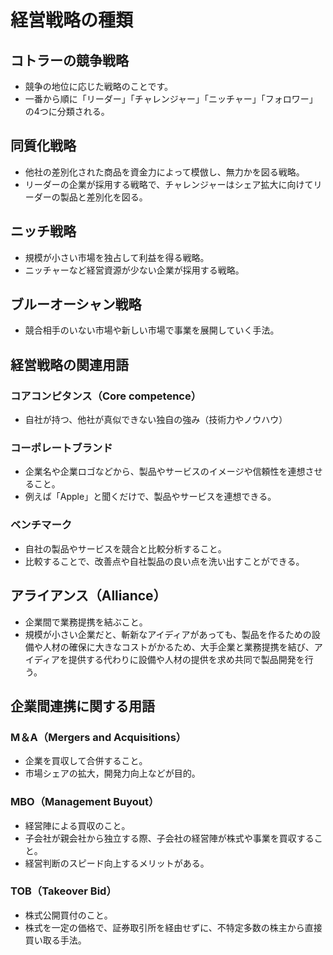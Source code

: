 # 経営戦略の種類

## コトラーの競争戦略
- 競争の地位に応じた戦略のことです。
- 一番から順に「リーダー」「チャレンジャー」「ニッチャー」「フォロワー」の4つに分類される。

## 同質化戦略
- 他社の差別化された商品を資金力によって模倣し、無力かを図る戦略。
- リーダーの企業が採用する戦略で、チャレンジャーはシェア拡大に向けてリーダーの製品と差別化を図る。

## ニッチ戦略
- 規模が小さい市場を独占して利益を得る戦略。
- ニッチャーなど経営資源が少ない企業が採用する戦略。

## ブルーオーシャン戦略
- 競合相手のいない市場や新しい市場で事業を展開していく手法。

## 経営戦略の関連用語
### コアコンピタンス（Core competence）
- 自社が持つ、他社が真似できない独自の強み（技術力やノウハウ）

### コーポレートブランド
- 企業名や企業ロゴなどから、製品やサービスのイメージや信頼性を連想させること。
- 例えば「Apple」と聞くだけで、製品やサービスを連想できる。

### ベンチマーク
- 自社の製品やサービスを競合と比較分析すること。
- 比較することで、改善点や自社製品の良い点を洗い出すことができる。

## アライアンス（Alliance）
- 企業間で業務提携を結ぶこと。
- 規模が小さい企業だと、斬新なアイディアがあっても、製品を作るための設備や人材の確保に大きなコストがかるため、大手企業と業務提携を結び、アイディアを提供する代わりに設備や人材の提供を求め共同で製品開発を行う。

## 企業間連携に関する用語
### M＆A（Mergers and Acquisitions）
- 企業を買収して合併すること。
- 市場シェアの拡大，開発力向上などが目的。

### MBO（Management Buyout）
- 経営陣による買収のこと。
- 子会社が親会社から独立する際、子会社の経営陣が株式や事業を買収すること。
- 経営判断のスピード向上するメリットがある。

### TOB（Takeover Bid）
- 株式公開買付のこと。
- 株式を一定の価格で、証券取引所を経由せずに、不特定多数の株主から直接買い取る手法。
